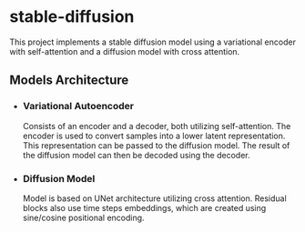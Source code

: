 # stable-diffusion

This project implements a stable diffusion model using a variational encoder with self-attention and a diffusion model with cross attention.

## Models Architecture
- ### Variational Autoencoder
    Consists of an encoder and a decoder, both utilizing self-attention. The encoder is used to convert samples into a lower latent representation. 
This representation can be passed to the diffusion model. The result of the diffusion model can then be decoded using the decoder.
- ### Diffusion Model
    Model is based on UNet architecture utilizing cross attention. 
Residual blocks also use time steps embeddings, which are created using sine/cosine positional encoding.